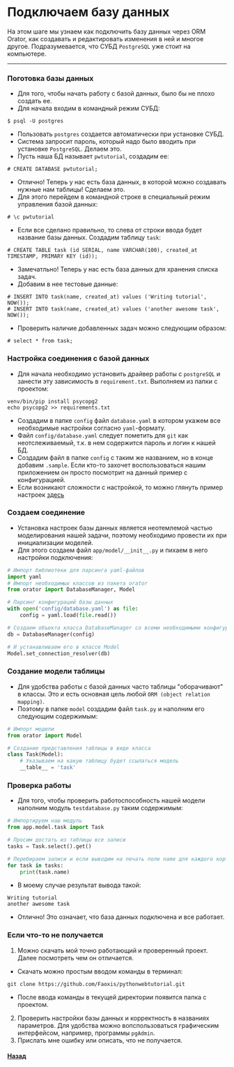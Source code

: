 # Подключаем базу данных

На этом шаге мы узнаем как подключить базу данных через ORM Orator, как создавать и редактировать изменения в ней и многое другое.
Подразумевается, что СУБД `PostgreSQL` уже стоит на компьютере.
<hr>



### Поготовка базы данных
* Для того, чтобы начать работу с базой данных, было бы не плохо создать ее.
* Для начала входим в командный режим СУБД:
```
$ psql -U postgres
```
* Пользовать `postgres` создается автоматически при установке СУБД.
* Система запросит пароль, который надо было вводить при установке `PostgreSQL`. Делаем это.
* Пусть наша БД называет `pwtutorial`, создадим ее:
 ```
 # CREATE DATABASE pwtutorial;
 ```
* Отлично! Теперь у нас есть база данных, в которой можно создавать нужные нам таблицы! Сделаем это.
* Для этого перейдем в командной строке в специальный режим управления базой данных:
```
# \c pwtutorial
```
* Если все сделано правильно, то слева от строки ввода будет название базы данных. Создадим таблицу `task`:
```
# CREATE TABLE task (id SERIAL, name VARCHAR(100), created_at TIMESTAMP, PRIMARY KEY (id));
```
* Замечатльно! Теперь у нас есть база данных для хранения списка задач.
* Добавим в нее тестовые данные:
```
# INSERT INTO task(name, created_at) values ('Writing tutorial', NOW());
# INSERT INTO task(name, created_at) values ('another awesome task', NOW());
```
* Проверить наличие добавленных задач можно следующим образом:
```
# select * from task;
```



### Настройка соединения с базой данных
* Для начала необходимо установить драйвер работы с `postgreSQL` и занести эту зависимость в `requirement.txt`. Выполняем из папки с проектом:
```
venv/bin/pip install psycopg2
echo psycopg2 >> requirements.txt
```
* Создадим в папке `config` файл `database.yaml` в котором укажем все необходимые настройки согласно `yaml`-формату.
* Файл `config/database.yaml` следует пометить для `git` как неотслеживаемый, т.к. в нем содержится пароль и логин к нашей БД.
* Создадим файл в папке `config` с таким же названием, но в конце добавим `.sample`. Если кто-то захочет воспользоваться нашим приложением он просто посмотрит на данный пример с конфигурацией.
* Если возникают сложности с настройкой, то можно глянуть пример настроек [здесь](../config/database.yaml.sample)


### Создаем соединение
* Установка настроек базы данных является неотемлемой частью моделирования нашей задачи, поэтому необходимо провести их при инициализации моделей.
* Для этого создаем файл `app/model/__init__.py` и пихаем в него настройки подключения:
```python
# Импорт библиотеки для парсинга yaml-файлов
import yaml
# Импорт необходимых классов из пакета orator
from orator import DatabaseManager, Model

# Парсинг конфигураций базы данных
with open('config/database.yaml') as file:
    config = yaml.load(file.read())

# Создаем объекта класса DatabaseManager со всеми необходимыми конфигурациями
db = DatabaseManager(config)

# И устанавливаем его в классе Model
Model.set_connection_resolver(db)
```


### Создание модели таблицы
* Для удобства работы с базой данных часто таблицы "оборачивают" в классы. Это и есть основная цель любой `ORM (object relation mapping)`.
* Поэтому в папке `model` создадим файл `task.py` и наполним его следующим содержимым:
```python
# Импорт модели
from orator import Model

# Создание представления таблицы в виде класса
class Task(Model):
    # Указываем на какую таблицу будет ссылаться модель
    __table__ = 'task'
```

### Проверка работы
* Для того, чтобы проверить работоспособность нашей модели наполним модуль `testdatabase.py` таким содержимым:
```python
# Импортируем наш модуль
from app.model.task import Task

# Просим достать из таблицы все записи
tasks = Task.select().get()

# Перебираем записи и если выводим на печать поле name для каждого кортежа
for task in tasks:
    print(task.name)
```
* В моему случае результат вывода такой:
```
Writing tutorial
another awesome task
```
* Отлично! Это означает, что база данных подключена и все работает.


### Если что-то не получается
1. Можно скачать мой точно работающий и проверенный проект. Далее посмотреть чем он отличается.
* Скачать можно простым вводом команды в терминал:
```
git clone https://github.com/Faoxis/pythonwebtutorial.git
```
* После ввода команды в текущей директории появится папка с проектом.
2. Проверить настройки базы данных и корректность в названиях параметров. Для удобства можно вопспользоваться графическим интерфейсом, например, программы `pgAdmin`.
3. Прислать мне ошибку или описать, что не получается.


#### [Назад](../README.md)

